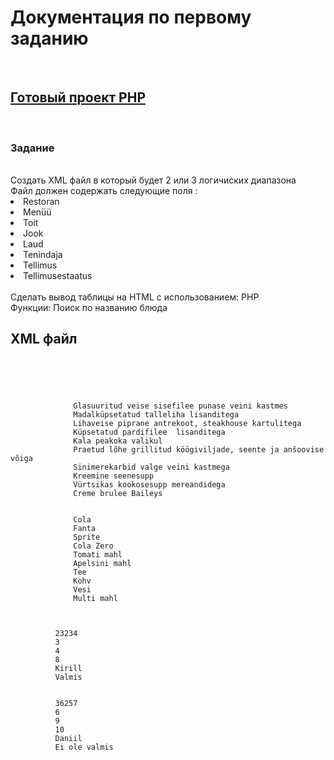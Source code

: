 <h1>Документация по первому заданию</h1>
<br>
<h2><a href="https://lavrov17.thkit.ee/ArvestusToo_Lavrov/">Готовый проект PHP<a></h2>
<br>
<h3>Задание</h3>
<br>
Создать XML файл в который будет 2 или 3 логичиских диапазона
<br>
Файл должен содержать следующие поля :
  <li>Restoran</li>
  <li>Menüü</li>
  <li>Toit</li>
  <li>Jook</li>
  <li>Laud</li>
  <li>Tenindaja</li>
  <li>Tellimus</li>
  <li>Tellimusestaatus</li>
<br>
Сделать вывод таблицы на HTML с использованием:
PHP
<br>
Функции:
Поиск по названию блюда
<br>
  <h2>XML файл</h2>
<code>
  <?xml version="1.0" encoding="utf-8" ?>
  <restaran>
      <menuu>
          <toid>
              <toit id="1" hind="18.00€">Glasuuritud veise sisefilee punase veini kastmes</toit>
              <toit id="2" hind="15.00€">Madalküpsetatud talleliha lisanditega</toit>
              <toit id="3" hind="14.00€">Lihaveise piprane antrekoot, steakhouse kartulitega</toit>
              <toit id="4" hind="14.00€">Küpsetatud pardifilee  lisanditega </toit>
              <toit id="5" hind="13.00€">Kala peakoka valikul</toit>
              <toit id="6" hind="12.00€">Praetud lõhe grillitud köögiviljade, seente ja anšoovise võiga</toit>
              <toit id="7" hind="8.00€">Sinimerekarbid valge veini kastmega</toit>
              <toit id="8" hind="5.00€">Kreemine seenesupp</toit>
              <toit id="9" hind="8.00€">Vürtsikas kookosesupp mereandidega</toit>
              <toit id="10" hind="5.00€">Creme brulee Baileys</toit>
          </toid>
          <joogid>
              <jook id="1" hind="1.50€">Cola</jook>
              <jook id="2" hind="1.50€">Fanta</jook>
              <jook id="3" hind="1.50€">Sprite</jook>
              <jook id="4" hind="1.50€">Cola Zero</jook>
              <jook id="5" hind="1.20€">Tomati mahl</jook>
              <jook id="6" hind="1.20€">Apelsini mahl</jook>
              <jook id="7" hind="1.80€">Tee</jook>
              <jook id="8" hind="2.00€">Kohv</jook>
              <jook id="9" hind="0.50€">Vesi</jook>
              <jook id="10" hind="1.20€">Multi mahl</jook>
          </joogid>
      </menuu>
      <tellimus id="1">
          <number>23234</number>
          <laud>3</laud>
          <toid>4</toid>
          <joogid>8</joogid>
          <tenindaja>Kirill</tenindaja>
          <tellimusestaatus>Valmis</tellimusestaatus>
      </tellimus>
      <tellimus id="2">
          <number>36257</number>
          <laud>6</laud>
          <toid>9</toid>
          <joogid>10</joogid>
          <tenindaja>Daniil</tenindaja>
          <tellimusestaatus>Ei ole valmis</tellimusestaatus>
      </tellimus>
  </restaran>
</code>
